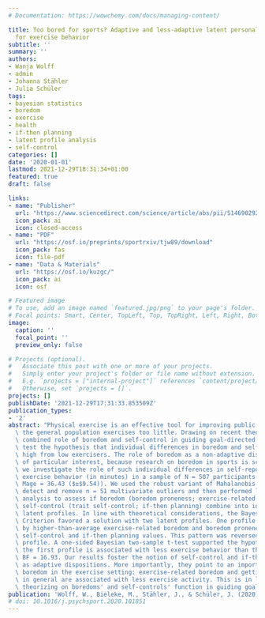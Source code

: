 ```yaml
---
# Documentation: https://wowchemy.com/docs/managing-content/

title: Too bored for sports? Adaptive and less-adaptive latent personality profiles
  for exercise behavior
subtitle: ''
summary: ''
authors:
- Wanja Wolff
- admin
- Johanna Stähler
- Julia Schüler
tags:
- bayesian statistics
- boredom
- exercise
- health
- if-then planning
- latent profile analysis
- self-control
categories: []
date: '2020-01-01'
lastmod: 2021-12-29T18:31:34+01:00
featured: true
draft: false

links:
- name: "Publisher"
  url: "https://www.sciencedirect.com/science/article/abs/pii/S1469029220308360"
  icon_pack: ai
  icon: closed-access
- name: "PDF"
  url: "https://osf.io/preprints/sportrxiv/tjw89/download"
  icon_pack: fas
  icon: file-pdf
- name: "Data & Materials"
  url: "https://osf.io/kuzgc/"
  icon_pack: ai
  icon: osf

# Featured image
# To use, add an image named `featured.jpg/png` to your page's folder.
# Focal points: Smart, Center, TopLeft, Top, TopRight, Left, Right, BottomLeft, Bottom, BottomRight.
image:
  caption: ''
  focal_point: ''
  preview_only: false

# Projects (optional).
#   Associate this post with one or more of your projects.
#   Simply enter your project's folder or file name without extension.
#   E.g. `projects = ["internal-project"]` references `content/project/deep-learning/index.md`.
#   Otherwise, set `projects = []`.
projects: []
publishDate: '2021-12-29T17:31:33.853509Z'
publication_types:
- '2'
abstract: "Physical exercise is an effective tool for improving public health, but\
  \ the general population exercises too little. Drawing on recent theorizing on the\
  \ combined role of boredom and self-control in guiding goal-directed behavior, we\
  \ test the hypothesis that individual differences in boredom and self-control differentiate\
  \ high from low exercisers. The role of boredom as a non-adaptive disposition is\
  \ of particular interest, because research on boredom in sports is scarce. Here,\
  \ we investigate the role of such individual differences in self-reported weekly\
  \ exercise behavior (in minutes) in a sample of N = 507 participants (n = 200 female,\
  \ Mage = 36.43 ($±$9.54)). We used the robust variant of Mahalanobis distance to\
  \ detect and remove n = 51 multivariate outliers and then performed latent profile\
  \ analysis to assess if boredom (boredom proneness; exercise-related boredom) and\
  \ self-control (trait self-control; if-then planning) combine into identifiable\
  \ latent profiles. In line with theoretical considerations, the Bayesian Information\
  \ Criterion favored a solution with two latent profiles. One profile was characterized\
  \ by higher-than-average exercise-related boredom and boredom proneness and lower-than-average\
  \ self-control and if-then planning values. This pattern was reversed for the second\
  \ profile. A one-sided Bayesian two-sample t-test supported the hypothesis that\
  \ the first profile is associated with less exercise behavior than the second profile,\
  \ BF = 16.93. Our results foster the notion of self-control and if-then planning\
  \ as adaptive dispositions. More importantly, they point to an important role of\
  \ boredom in the exercise setting: exercise-related boredom and getting easily bored\
  \ in general are associated with less exercise activity. This is in line with recent\
  \ theorizing on boredoms' and self-controls' function in guiding goal-directed behavior."
publication: 'Wolff, W., Bieleke, M., Stähler, J., & Schüler, J. (2020). Too bored for sports? Adaptive and less-adaptive latent personality profiles for exercise behavior. *Psychology of Sport and Exercise*, 101851. https://doi.org/10.1016/j.psychsport.2020.101851'
# doi: 10.1016/j.psychsport.2020.101851
---
```


